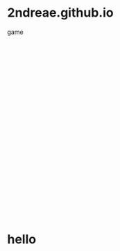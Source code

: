 # 2ndreae.github.io
game
<div id="tlkio" data-channel="dlci64" data-theme="theme--night" style="width:100%;height:400px;"></div><script async src="http://tlk.io/embed.js" type="text/javascript"></script>
<h1>hello</h1>

